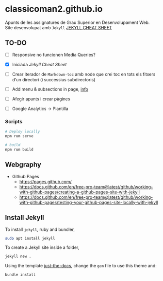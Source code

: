 # classicoman2.github.io
Apunts de les assignatures de Grau Superior en Desenvolupament Web. Site desenvolupat amb `Jekyll`
[JEKYLL CHEAT SHEET](./documentation/README.MD)

## TO-DO
- [ ] Responsive no funcionen Media Queries?
- [x] Iniciada _Jekyll Cheat Sheet_
- [ ] Crear iterador de `Markdown-toc` amb node que crei toc en tots els fitxers d'un directori (i successius subdirectoris)
- [ ] Add menu & subsections in page, [info](https://pmarsceill.github.io/just-the-docs/docs/navigation-structure/#pages-with-children)
- [ ] Afegir apunts i crear pàgines
- [ ] Google Analytics -> Plantilla


### Scripts
```bash
# Deploy locally
npm run serve
```
```bash
# build
npm run build
```




## Webgraphy
- Github Pages
  - https://pages.github.com/
  - https://docs.github.com/en/free-pro-team@latest/github/working-with-github-pages/creating-a-github-pages-site-with-jekyll
  - https://docs.github.com/en/free-pro-team@latest/github/working-with-github-pages/testing-your-github-pages-site-locally-with-jekyll


## Install Jekyll
To install `jekyll`, ruby and bundler,
```bash
sudo apt install jekyll
```
To create a Jekyll site inside a folder, 
```bash
jekyll new . 
```
Using the template [just-the-docs](), change the `gem` file to use this theme and:
```bash
bundle install
```